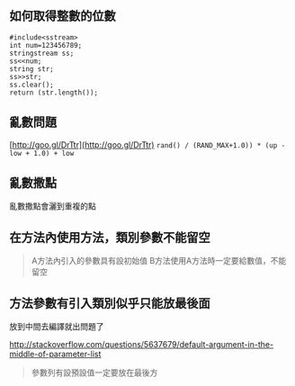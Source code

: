 ## 如何取得整數的位數
```
#include<sstream>
int num=123456789;
stringstream ss;
ss<<num;
string str;
ss>>str;
ss.clear();
return (str.length());
```

## 亂數問題
[http://goo.gl/DrTtr](http://goo.gl/DrTtr)
`rand() / (RAND_MAX+1.0)) * (up - low + 1.0) + low`

## 亂數撒點
亂數撒點會灑到重複的點

## 在方法內使用方法，類別參數不能留空
> A方法內引入的參數具有設初始值
> B方法使用A方法時一定要給數值，不能留空

## 方法參數有引入類別似乎只能放最後面
放到中間去編譯就出問題了

http://stackoverflow.com/questions/5637679/default-argument-in-the-middle-of-parameter-list

> 參數列有設預設值一定要放在最後方








